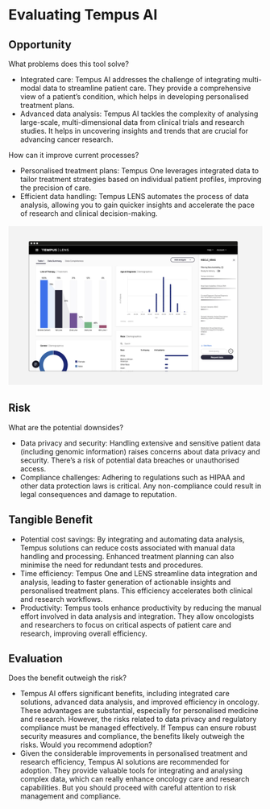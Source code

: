 # Evaluating Tempus AI

## Opportunity

What problems does this tool solve?

- Integrated care: Tempus AI addresses the challenge of integrating multi-modal data to streamline patient care. They provide a comprehensive view of a patient’s condition, which helps in developing personalised treatment plans.
- Advanced data analysis: Tempus AI tackles the complexity of analysing large-scale, multi-dimensional data from clinical trials and research studies. It helps in uncovering insights and trends that are crucial for advancing cancer research.

How can it improve current processes?

- Personalised treatment plans: Tempus One leverages integrated data to tailor treatment strategies based on individual patient profiles, improving the precision of care.
- Efficient data handling: Tempus LENS automates the process of data analysis, allowing you to gain quicker insights and accelerate the pace of research and clinical decision-making.

![App Screenshot](TempusAI.png)

## Risk

What are the potential downsides?

- Data privacy and security: Handling extensive and sensitive patient data (including genomic information) raises concerns about data privacy and security. There’s a risk of potential data breaches or unauthorised access.
- Compliance challenges: Adhering to regulations such as HIPAA and other data protection laws is critical. Any non-compliance could result in legal consequences and damage to reputation.

## Tangible Benefit

- Potential cost savings: By integrating and automating data analysis, Tempus solutions can reduce costs associated with manual data handling and processing. Enhanced treatment planning can also minimise the need for redundant tests and procedures.
- Time efficiency: Tempus One and LENS streamline data integration and analysis, leading to faster generation of actionable insights and personalised treatment plans. This efficiency accelerates both clinical and research workflows.
- Productivity: Tempus tools enhance productivity by reducing the manual effort involved in data analysis and integration. They allow oncologists and researchers to focus on critical aspects of patient care and research, improving overall efficiency.

## Evaluation

Does the benefit outweigh the risk?

- Tempus AI offers significant benefits, including integrated care solutions, advanced data analysis, and improved efficiency in oncology. These advantages are substantial, especially for personalised medicine and research. However, the risks related to data privacy and regulatory compliance must be managed effectively. If Tempus can ensure robust security measures and compliance, the benefits likely outweigh the risks.
  Would you recommend adoption?
- Given the considerable improvements in personalised treatment and research efficiency, Tempus AI solutions are recommended for adoption. They provide valuable tools for integrating and analysing complex data, which can really enhance oncology care and research capabilities. But you should proceed with careful attention to risk management and compliance.
